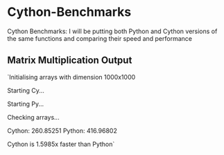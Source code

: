 # Cython-Benchmarks
Cython Benchmarks: I will be putting both Python and Cython versions of the same functions and comparing their speed and performance

## Matrix Multiplication Output

`Initialising arrays with dimension 1000x1000

Starting Cy...

Starting Py...

Checking arrays...

Cython: 260.85251
Python: 416.96802

Cython is 1.5985x faster than Python`
